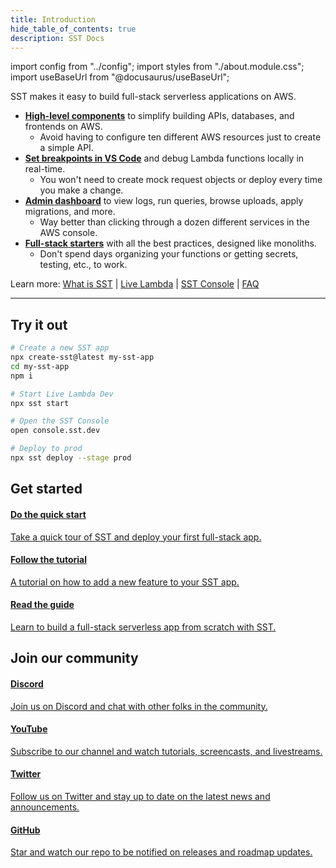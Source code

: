 ```yaml
---
title: Introduction
hide_table_of_contents: true
description: SST Docs
---
```


import config from "../config";
import styles from "./about.module.css";
import useBaseUrl from "@docusaurus/useBaseUrl";

<div className={styles.desc}>
SST makes it easy to build full-stack serverless applications on AWS.
</div>

<div className={styles.features}>

- [**High-level components**](what-is-sst.md#infrastructure) to simplify building APIs, databases, and frontends on AWS.
  - Avoid having to configure ten different AWS resources just to create a simple API.
- [**Set breakpoints in VS Code**](what-is-sst.md#local-dev) and debug Lambda functions locally in real-time.
  - You won't need to create mock request objects or deploy every time you make a change.
- [**Admin dashboard**](what-is-sst.md#local-dev) to view logs, run queries, browse uploads, apply migrations, and more.
  - Way better than clicking through a dozen different services in the AWS console.
- [**Full-stack starters**](what-is-sst.md#starters) with all the best practices, designed like monoliths.
  - Don't spend days organizing your functions or getting secrets, testing, etc., to work.

</div>

<div className={styles.learnMore}>

Learn more: [What is SST](what-is-sst.md) | [Live Lambda](live-lambda-development.md) | [SST Console](console.md) | [FAQ](faq.md)

</div>

---

## Try it out

```bash
# Create a new SST app
npx create-sst@latest my-sst-app
cd my-sst-app
npm i

# Start Live Lambda Dev
npx sst start

# Open the SST Console
open console.sst.dev

# Deploy to prod
npx sst deploy --stage prod
```

## Get started

<div className={styles.startPanels}>
  <a className={styles.startPanelDocs} href={useBaseUrl("/quick-start")}>
    <span className={styles.startPanelIcon}>
      <i className="fas fa-stream"></i>
    </span>
    <div className={styles.startPanelContent}>
      <h4>Do the quick start</h4>
      <p>Take a quick tour of SST and deploy your first full-stack app.</p>
    </div>
  </a>
  <a className={styles.startPanelExamples} href={useBaseUrl("/learn/")}>
    <span className={styles.startPanelIcon}>
      <i className="fas fa-clipboard-list"></i>
    </span>
    <div className={styles.startPanelContent}>
      <h4>Follow the tutorial</h4>
      <p>A tutorial on how to add a new feature to your SST app.</p>
    </div>
  </a>
  <a className={styles.startPanelGuide} href={config.guide}>
    <span className={styles.startPanelIcon}>
      <i className="fas fa-book-open"></i>
    </span>
    <div className={styles.startPanelContent}>
      <h4>Read the guide</h4>
      <p>Learn to build a full-stack serverless app from scratch with SST.</p>
    </div>
  </a>
</div>

## Join our community

<div className={styles.communityPanels}>
  <a className={styles.communityPanel} href={ config.discord }>
    <div className={styles.communityPanelIconDiscord}>
      <i className="fab fa-discord"></i>
    </div>
    <div className={styles.communityPanelContent}>
      <h4>Discord</h4>
      <p>Join us on Discord and chat with other folks in the community.</p>
    </div>
  </a>
  <a className={styles.communityPanel} href={ config.youtube }>
    <div className={styles.communityPanelIconYouTube}>
      <i className="fab fa-youtube"></i>
    </div>
    <div className={styles.communityPanelContent}>
      <h4>YouTube</h4>
      <p>Subscribe to our channel and watch tutorials, screencasts, and livestreams.</p>
    </div>
  </a>
  <a className={styles.communityPanel} href={ config.twitter }>
    <div className={styles.communityPanelIconTwitter}>
      <i className="fab fa-twitter"></i>
    </div>
    <div className={styles.communityPanelContent}>
      <h4>Twitter</h4>
      <p>Follow us on Twitter and stay up to date on the latest news and announcements.</p>
    </div>
  </a>
  <a className={styles.communityPanel} href={ config.github }>
    <div className={styles.communityPanelIconGitHub}>
      <i className="fab fa-github"></i>
    </div>
    <div className={styles.communityPanelContent}>
      <h4>GitHub</h4>
      <p>Star and watch our repo to be notified on releases and roadmap updates.</p>
    </div>
  </a>
</div>
